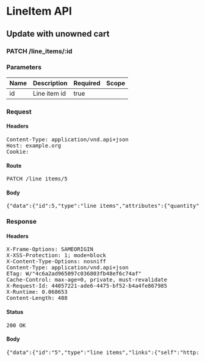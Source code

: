 # LineItem API

## Update with unowned cart

### PATCH /line_items/:id

### Parameters

| Name | Description | Required | Scope |
|------|-------------|----------|-------|
| id | Line item id | true |  |

### Request

#### Headers

<pre>Content-Type: application/vnd.api+json
Host: example.org
Cookie: </pre>

#### Route

<pre>PATCH /line_items/5</pre>

#### Body

<pre>{"data":{"id":5,"type":"line_items","attributes":{"quantity":2}}}</pre>

### Response

#### Headers

<pre>X-Frame-Options: SAMEORIGIN
X-XSS-Protection: 1; mode=block
X-Content-Type-Options: nosniff
Content-Type: application/vnd.api+json
ETag: W/&quot;4c6a2ad965097c036803fb48ef6c74af&quot;
Cache-Control: max-age=0, private, must-revalidate
X-Request-Id: 44057221-ade6-4475-bf52-b4a4fe867985
X-Runtime: 0.068653
Content-Length: 488</pre>

#### Status

<pre>200 OK</pre>

#### Body

<pre>{"data":{"id":"5","type":"line_items","links":{"self":"http://example.org/line_items/5"},"attributes":{"cart_id":8,"sale_price":"5.0","list_price":"5.0","quantity":2,"created_at":"2018-02-28T15:46:45.932Z","updated_at":"2018-02-28T15:46:45.941Z","source_id":8,"source_type":"Item","source_sku":"IMASKU","source_name":"An Item","options":{}},"relationships":{"cart":{"links":{"self":"http://example.org/line_items/5/relationships/cart","related":"http://example.org/line_items/5/cart"}}}}}</pre>

